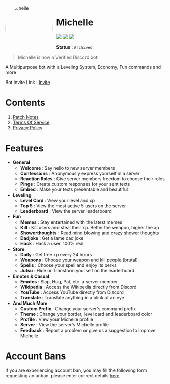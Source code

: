 <img width="150" height="150" align="left" style="float: left; margin: 0 10px 0 0; border-radius: 50%;" alt="Michelle" src="https://i.imgur.com/TntCpG2.png">

# Michelle

[![](https://img.shields.io/discord/735922425103122533.svg?logo=discord&colorB=7289DA&label=Bot)](https://discord.com/oauth2/authorize?client_id=840180379389263882&permissions=4228906231&scope=bot+applications.commands "Bot Invite")
[![](https://img.shields.io/badge/Top.gg-gray.svg?logo=discord)](https://top.gg/bot/840180379389263882 "https://top.gg/bot/840180379389263882")
[![](https://img.shields.io/badge/discord.py-v1.7.3-blue.svg?logo=python)](https://discordpy.readthedocs.io/en/stable/api.html "Documentation")

**Status** : `Archived`

> Michelle is now a Verified Discord bot!

A Multipurpose bot with a Leveling System, Economy, Fun commands and more

Bot Invite Link : [Invite](https://discord.com/oauth2/authorize?client_id=840180379389263882&permissions=4228906231&scope=bot+applications.commands)

# Contents

1. [Patch Notes](https://github.com/MuditMehta07/Michelle/blob/main/PatchNotes.md)
2. [Terms Of Service](https://github.com/MuditMehta07/Michelle/blob/main/TermsOfService.md)
3. [Privacy Policy](https://github.com/MuditMehta07/Michelle/blob/main/PrivacyPolicy.md)

# Features

<ul>
<li><b>General</b>
<ul>
  <li><strong>Welcome</strong> : Say hello to new server members</li>
  <li><strong>Confessions</strong> : Anonymously express yourself in a server</li>
  <li><strong>Reaction Roles</strong> : Give server members freedom to choose their roles</li>
  <li><strong>Pings</strong> : Create custom responses for your sent texts</li>
  <li><strong>Embed</strong> : Make your texts presentable and beautiful</li>
</ul>
</li>
<li><b>Leveling</b>
<ul>
  <li><strong>Level Card</strong> : View your level and xp</li>
  <li><strong>Top 5</strong> : View the most active 5 users on the server</li>
  <li><strong>Leaderboard</strong> : View the server leaderboard</li>
</ul>
</li>
<li><b>Fun</b>
<ul>
  <li><strong>Memes</strong> : Stay entertained with the latest memes</li>
  <li><strong>Kill</strong> : Kill users and steal their xp. Better the weapon, higher the xp</li>
  <li><strong>Showerthoughts</strong> : Read mind blowing and crazy shower thoughts</li>
  <li><strong>Dadjoke</strong> :  Get a lame dad joke</li>
  <li><strong>Hack</strong> : Hack a user. 100% real</li>
</ul>
</li>
<li><b>Store</b>
<ul>
  <li><strong>Daily</strong> : Get free xp every 24 hours</li>
  <li><strong>Weapons</strong> : Choose your weapon and kill people (brutal)</li>
  <li><strong>Spells</strong> : Choose your spell and enjoy its perks</li>
  <li><strong>Jutsu</strong> : Hide or Transform yourself on the leaderboard</li>
</ul>
</li>
<li><b>Emotes & Casual</b>
<ul>
  <li><strong>Emotes</strong> : Slap, Hug, Pat, etc. a server member</li>
  <li><strong>Wikipedia</strong> : Access the Wikipedia directly from Discord</li>
  <li><strong>YouTube</strong> : Access YouTube directly from Discord</li>
  <li><strong>Translate</strong> : Translate anything in a blink of an eye</li>
</ul>
</li>
<li><b>And Much More</b>
<ul>
  <li><strong>Custom Prefix</strong> : Change your server's command prefix</li>
  <li><strong>Theme</strong> : Change your border, level card and leaderboard color</li>
  <li><strong>Profile</strong> : View your Michelle profile</li>
  <li><strong>Server</strong> : View the server's Michelle profile</li>
  <li><strong>Feedback</strong> : Report a problem or give us a suggestion to improve Michelle</li>
</ul>
</li>
</ul>

# Account Bans

If you are experiencing account ban, you may fill the following form requesting an unban, please enter correct details [here](https://forms.gle/eHmSGmThAezskCTn9)
